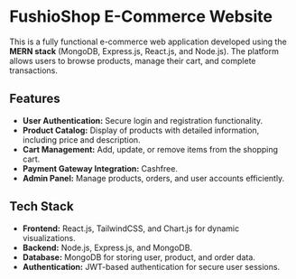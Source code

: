 # FushioShop E-Commerce Website  

This is a fully functional e-commerce web application developed using the **MERN stack** (MongoDB, Express.js, React.js, and Node.js). The platform allows users to browse products, manage their cart, and complete transactions.  

## Features  

- **User Authentication:** Secure login and registration functionality.  
- **Product Catalog:** Display of products with detailed information, including price and description.  
- **Cart Management:** Add, update, or remove items from the shopping cart.  
- **Payment Gateway Integration:** Cashfree.  
- **Admin Panel:** Manage products, orders, and user accounts efficiently.  

## Tech Stack  

- **Frontend:** React.js, TailwindCSS, and Chart.js for dynamic visualizations.  
- **Backend:** Node.js, Express.js, and MongoDB.  
- **Database:** MongoDB for storing user, product, and order data.  
- **Authentication:** JWT-based authentication for secure user sessions.  
